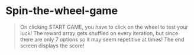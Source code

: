 # Spin-the-wheel-game
>On clicking START GAME, you have to click on the wheel to test your luck! The reward array gets shuffled on every iteration, but since there are only 7 options so it may seem repetitive at times! The end screen displays the score!
